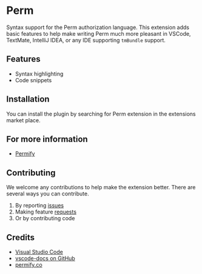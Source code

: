 # Perm
Syntax support for the Perm authorization language. This extension adds basic features to help make writing Perm much more pleasant in VSCode, TextMate, IntelliJ IDEA, or any IDE supporting `tmBundle` support.

## Features
- Syntax highlighting
- Code snippets

## Installation
You can install the plugin by searching for Perm extension in the extensions market place.

## For more information
* [Permify](http://permify.co)

## Contributing

We welcome any contributions to help make the extension better. There are several ways you can contribute. 

1. By reporting [issues](https://github.com/Permify/vscode-perm/issues)
2. Making feature [requests](https://github.com/Permify/vscode-perm/issues)
3. Or by contributing code

## Credits
* [Visual Studio Code](https://code.visualstudio.com/)
* [vscode-docs on GitHub](https://github.com/Microsoft/vscode-docs)
* [permify.co](https://permify.co/)
